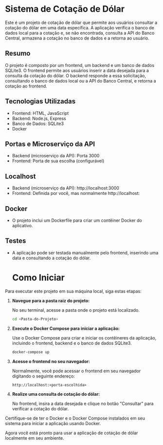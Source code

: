 # Sistema de Cotação de Dólar

Este é um projeto de cotação de dólar que permite aos usuários consultar a cotação do dólar em uma data específica. A aplicação verifica o banco de dados local para a cotação e, se não encontrada, consulta a API do Banco Central, armazena a cotação no banco de dados e a retorna ao usuário.

## Resumo

O projeto é composto por um frontend, um backend e um banco de dados SQLite3. O frontend permite aos usuários inserir a data desejada para a consulta da cotação do dólar. O backend responde a essa solicitação, consultando o banco de dados local ou a API do Banco Central, e retorna a cotação ao frontend.

## Tecnologias Utilizadas

- Frontend: HTML, JavaScript
- Backend: Node.js, Express
- Banco de Dados: SQLite3
- Docker

## Portas e Microserviço da API

- Backend (microserviço da API): Porta 3000
- Frontend: Porta de sua escolha (configurável)

## Localhost

- Backend (microserviço da API): http://localhost:3000
- Frontend: Definida por você, mas normalmente http://localhost:<porta-escolhida>

## Docker

- O projeto inclui um Dockerfile para criar um contêiner Docker do aplicativo.

## Testes

- A aplicação pode ser testada manualmente pelo frontend, inserindo uma data e consultando a cotação do dólar.

  # Como Iniciar

Para executar este projeto em sua máquina local, siga estas etapas:

1. **Navegue para a pasta raiz do projeto:**

    No seu terminal, acesse a pasta onde o projeto está localizado.

    ```bash
    cd <Pasta-do-Projeto>
    ```

2. **Execute o Docker Compose para iniciar a aplicação:**

    Use o Docker Compose para criar e iniciar os contêineres da aplicação, incluindo o frontend, backend e o banco de dados SQLite3.

    ```bash
    docker-compose up
    ```

3. **Acesse o frontend no seu navegador:**

    Normalmente, você pode acessar o frontend em seu navegador digitando o seguinte endereço:

    ```
    http://localhost:<porta-escolhida>
    ```

4. **Realize uma consulta de cotação do dólar:**

    No frontend, insira a data desejada e clique no botão "Consultar" para verificar a cotação do dólar.

Certifique-se de ter o Docker e o Docker Compose instalados em seu sistema para iniciar a aplicação usando Docker.

Agora você está pronto para usar a aplicação de cotação de dólar localmente em seu ambiente.
